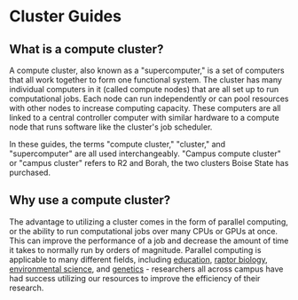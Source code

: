 # Cluster Guides
## **What is a compute cluster**?

A compute cluster, also known as a "supercomputer," is a set of computers that all work together to form one functional system.
The cluster has many individual computers in it (called compute nodes) that are all set up to run computational jobs. Each
node can run independently or can pool resources with other nodes to increase computing capacity. These computers are all linked
to a central controller computer with similar hardware to a compute node that runs software like the cluster's job scheduler. 

In these guides, the terms "compute cluster," "cluster," and "supercomputer" are all used interchangeably. "Campus compute
cluster" or "campus cluster" refers to R2 and Borah, the two clusters Boise State has purchased.

## **Why use a compute cluster?**
The advantage to utilizing a cluster comes in the form of parallel computing, or the ability to run computational jobs over many
CPUs or GPUs at once. This can improve the performance of a job and decrease the amount of time it takes to normally run by 
orders of magnitude. Parallel computing is applicable to many different fields, including 
[education](https://www.boisestate.edu/news/2019/05/22/days-to-hours-researcher-speeds-up-data-simulation-process-with-help-of-research-computing/),
[raptor biology](https://www.boisestate.edu/news/2020/04/21/peregrine-funds-raptor-research-enhanced-by-partnership-with-research-computing/), 
[<ins>environmental science](https://www.boisestate.edu/news/2019/09/05/how-a-study-of-idahos-drylands-could-impact-future-nasa-studies/), and
[genetics](https://www.boisestate.edu/news/2021/03/04/research-highlight-computing-the-tree-of-life/) - researchers
all across campus have had success utilizing our resources to improve the efficiency of their research. 
